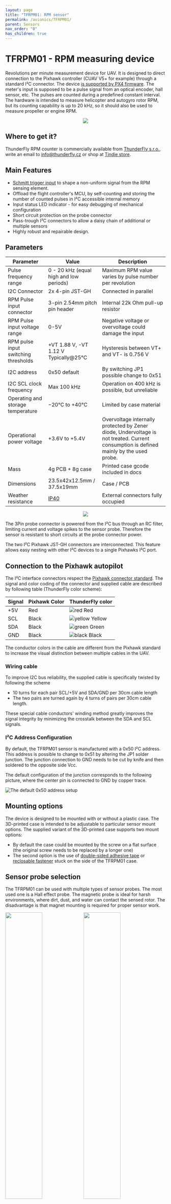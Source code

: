 ```yaml
---
layout: page
title: "TFRPM01: RPM sensor"
permalink: /avionics/TFRPM01/
parent: Sensors
nav_order: "0"
has_children: true
---
```


# TFRPM01 - RPM measuring device

Revolutions per minute measurement device for UAV.
It is designed to direct connection to the Pixhawk controller (CUAV V5+ for example) through a standard I²C connector. The device [is supported by PX4 firmware](https://docs.px4.io/main/en/sensor/thunderfly_tachometer.html).
The meter's input is supposed to be a pulse signal from an optical encoder, hall sensor, etc. The pulses are counted during a predefined constant interval.
The hardware is intended to measure helicopter and autogyro rotor RPM, but its counting capability is up to 20 kHz, so it should also be used to measure propeller or engine RPM.

<p align="center">
  <img src="/avionics/TFRPM01/TFRPM01D.jpg" />
</p>

## Where to get it?

ThunderFly RPM counter is commercially available from [ThunderFly s.r.o.](https://www.thunderfly.cz/), write an email to info@thunderfly.cz or shop at [Tindie store](https://www.tindie.com/products/thunderfly/tfrpm01-drone-rpm-tachometer-sensor/).

## Main Features

  * [Schmitt trigger input](https://en.wikipedia.org/wiki/Schmitt_trigger) to shape a non-uniform signal from the RPM sensing element. 
  * Offload the flight controller's MCU, by self-counting and storing the number of counted pulses in I²C accessible internal memory
  * Input status LED indicator - for easy debugging of mechanical configuration
  * Short circuit protection on the probe connector
  * Pass-trough I²C connectors to allow a daisy chain of additional or multiple sensors
  * Highly robust and repairable design. 

## Parameters

| Parameter | Value | Description |
|-----------|-------|-------------|
| Pulse frequency range | 0 - 20 kHz (equal high and low periods) | Maximum RPM value varies by pulse number per revolution |
| I2C Connector | 2x 4-pin JST-GH | Connected in parallel |
| RPM Pulse input connector | 3-pin 2.54mm pitch pin header | Internal 22k Ohm pull-up resistor |
| RPM Pulse input voltage range | 0-5V | Negative voltage or overvoltage could damage the input |
| RPM pulse input switching thresholds | +VT 1.88 V, -VT 1.12 V  Typically@25°C| Hysteresis between VT+ and VT- is 0.756 V |
| I2C address | 0x50 default | By switching JP1 possible change to 0x51 |
| I2C SCL clock frequency | Max 100 kHz | Operation on 400 kHz is possible, but unreliable|
| Operating and storage temperature | −20°C to +40°C | Limited by case material |
| Operational power voltage | +3.6V to +5.4V | Overvoltage internally protected by Zener diode, Undervoltage is not treated. Current consumption is defined mainly by the used probe. |
| Mass | 4g PCB + 8g case | Printed case gcode included in docs |
| Dimensions | 23.5x42x12.5mm / 37.5x19mm | Case / PCB |
| Weather resistance | [IP40](https://en.wikipedia.org/wiki/IP_Code) | External connectors fully occupied |

<p align="center">
  <img src="/avionics/TFRPM01/TFRPM01D_pcb_bot.jpg" />
</p>

The 3Pin probe connector is powered from the I²C bus through an RC filter, limiting current and voltage spikes to the sensor probe.
Therefore the sensor is resistant to short circuits at the probe connector power.

The two I²C Pixhawk JST-GH connectors are interconnected. This feature allows easy nesting with other I²C devices to a single Pixhawks I²C port.

## Connection to the Pixhawk autopilot

The I²C interface connectors respect the [Pixhawk connector standard](https://github.com/pixhawk/Pixhawk-Standards/blob/master/DS-009%20Pixhawk%20Connector%20Standard.pdf). The signal and color coding of the connector and supplied cable are described by following table (ThunderFly color scheme):

|Signal | Pixhawk Color | ThunderFly color |
|--------|------------------|---------------------|
| +5V    | Red | ![red](https://user-images.githubusercontent.com/5196729/102204855-ab1c3300-3eca-11eb-8083-646d633e3aef.png) Red |
| SCL  | Black |  ![yellow](https://user-images.githubusercontent.com/5196729/102204908-bc653f80-3eca-11eb-9a1d-a02ea5481c03.png) Yellow  |
| SDA  | Black |  ![green](https://user-images.githubusercontent.com/5196729/102205114-04846200-3ecb-11eb-8eb8-251c7e564707.png) Green |
| GND | Black  | ![black](https://user-images.githubusercontent.com/5196729/102204896-b8d1b880-3eca-11eb-8b73-656cac9104e4.png) Black |

The conductor colors in the cable are different from the Pixhawk standard to increase the visual distinction between multiple cables in the UAV.

### Wiring cable

To improve I2C bus reliability, the supplied cable is specifically twisted by following the scheme

- 10 turns for each pair SCL/+5V and SDA/GND per 30cm cable length
- The two pairs are turned again by 4 turns of pairs per 30cm cable length.

These special cable conductors' winding method greatly improves the signal integrity by minimizing the crosstalk between the SDA and SCL signals.

### I²C Address Configuration

By default, the TFRPM01 sensor is manufactured with a 0x50 I²C address. This address is possible to change to 0x51 by altering the JP1 solder junction. The junction connection to GND needs to be cut by knife and then soldered to the opposite side Vcc.

The default configuration of the junction corresponds to the following picture, where the center pin is connected to GND by copper trace.

![The default 0x50 address setup](/avionics/TFRPM01/JP1_address_0x50_config.png)

## Mounting options

The device is designed to be mounted with or without a plastic case. The 3D-printed case is intended to be adjustable to particular sensor mount options. The supplied variant of the 3D-printed case supports two mount options:

  * By default the case could be mounted by the screw on a flat surface (the original screw needs to be replaced by a longer one)
  * The second option is the use of [double-sided adhesive tape](https://www.3m.com/3M/en_US/vhb-tapes-us/) or [reclosable fastener](https://www.3m.com/3M/en_US/dual-lock-reclosable-fasteners-us/) stuck on the side of the TFRPM01 case.

## Sensor probe selection
The TFRPM01 can be used with multiple types of sensor probes. The most used one is a Hall effect probe.  The magnetic probe is ideal for harsh environments, where dirt, dust, and water can contact the sensed rotor. The disadvantage is that magnet mounting is required for proper sensor work.


<p float="center">
<img src="https://raw.githubusercontent.com/ThunderFly-aerospace/TFPROBE01/TFPROBE01A/doc/img/TFPROBE01A_connector.jpg" width="48%" />
<img src="https://raw.githubusercontent.com/ThunderFly-aerospace/TFPROBE01/TFPROBE01A/doc/img/TFPROBE01A_sensors.jpg" width="48%" />
</p>

For more information on the options and selection of the appropriate probe, please take a look at the [dedicated page Probe selection](probe.md).

## Software configuration

The TFRPM01 revolution counter is currently supported by PX4 firmware only. (Ardupilot pull requests are welcomed)
After proper connection of the sensor with the sensing probe to an I2C port (Except port I2C3) of PX4-based autopilot you should follow instructions to [PX4 software setup](https://docs.px4.io/main/en/sensor/thunderfly_tachometer.html#software-setup). After proper setup, you should get an uLog containing the RPM logged during the flight. Here is an example of rotor RPM captured during the flight of [TF-G2 autogyro](https://github.com/ThunderFly-aerospace/TF-G2). The graph is rendered by [flight_review](https://github.com/ThunderFly-aerospace/flight_review).

![TFRPM01 measurement of rotor RPM during the flight](/avionics/TFRPM01/rpm_graph.png)


# FAQ
Frequently asked questions are available on [separed TFRPM01 FAQ page](./faq.md). 
